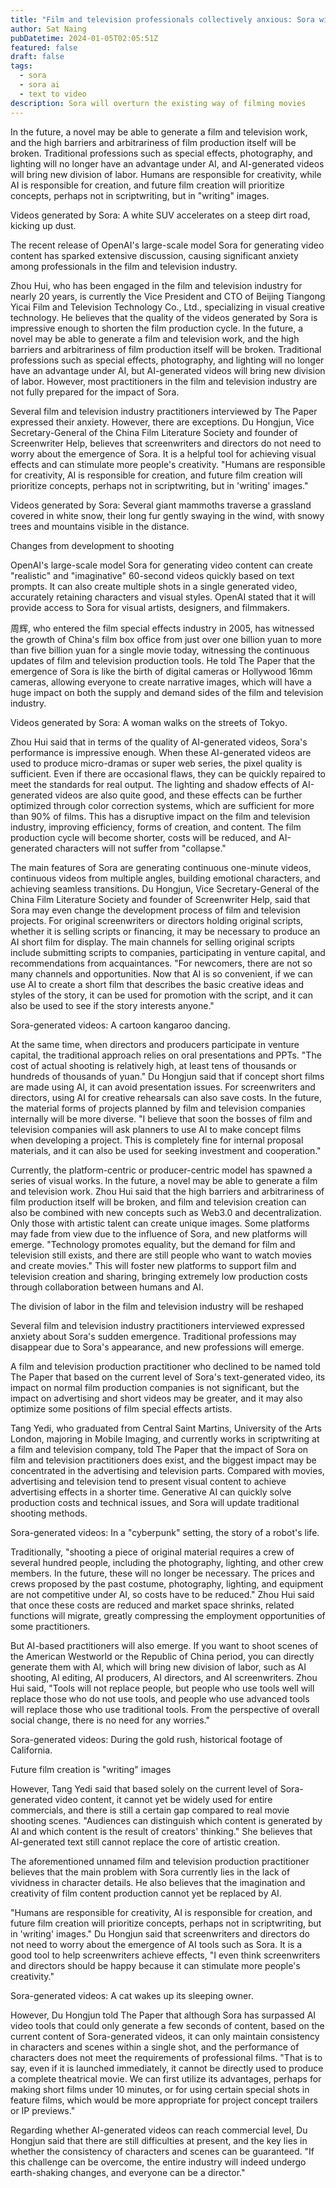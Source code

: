 ```yaml
---
title: "Film and television professionals collectively anxious: Sora will overturn the existing way of filming movies"
author: Sat Naing
pubDatetime: 2024-01-05T02:05:51Z
featured: false
draft: false
tags:
  - sora
  - sora ai
  - text to video
description: Sora will overturn the existing way of filming movies
---
```


In the future, a novel may be able to generate a film and television work, and the high barriers and arbitrariness of film production itself will be broken. Traditional professions such as special effects, photography, and lighting will no longer have an advantage under AI, and AI-generated videos will bring new division of labor. Humans are responsible for creativity, while AI is responsible for creation, and future film creation will prioritize concepts, perhaps not in scriptwriting, but in "writing" images.

Videos generated by Sora: A white SUV accelerates on a steep dirt road, kicking up dust.

The recent release of OpenAI's large-scale model Sora for generating video content has sparked extensive discussion, causing significant anxiety among professionals in the film and television industry.

Zhou Hui, who has been engaged in the film and television industry for nearly 20 years, is currently the Vice President and CTO of Beijing Tiangong Yicai Film and Television Technology Co., Ltd., specializing in visual creative technology. He believes that the quality of the videos generated by Sora is impressive enough to shorten the film production cycle. In the future, a novel may be able to generate a film and television work, and the high barriers and arbitrariness of film production itself will be broken. Traditional professions such as special effects, photography, and lighting will no longer have an advantage under AI, but AI-generated videos will bring new division of labor. However, most practitioners in the film and television industry are not fully prepared for the impact of Sora.

Several film and television industry practitioners interviewed by The Paper expressed their anxiety. However, there are exceptions. Du Hongjun, Vice Secretary-General of the China Film Literature Society and founder of Screenwriter Help, believes that screenwriters and directors do not need to worry about the emergence of Sora. It is a helpful tool for achieving visual effects and can stimulate more people's creativity. "Humans are responsible for creativity, AI is responsible for creation, and future film creation will prioritize concepts, perhaps not in scriptwriting, but in 'writing' images."

Videos generated by Sora: Several giant mammoths traverse a grassland covered in white snow, their long fur gently swaying in the wind, with snowy trees and mountains visible in the distance.

Changes from development to shooting

OpenAI's large-scale model Sora for generating video content can create "realistic" and "imaginative" 60-second videos quickly based on text prompts. It can also create multiple shots in a single generated video, accurately retaining characters and visual styles. OpenAI stated that it will provide access to Sora for visual artists, designers, and filmmakers.

周辉, who entered the film special effects industry in 2005, has witnessed the growth of China's film box office from just over one billion yuan to more than five billion yuan for a single movie today, witnessing the continuous updates of film and television production tools. He told The Paper that the emergence of Sora is like the birth of digital cameras or Hollywood 16mm cameras, allowing everyone to create narrative images, which will have a huge impact on both the supply and demand sides of the film and television industry.

Videos generated by Sora: A woman walks on the streets of Tokyo.

Zhou Hui said that in terms of the quality of AI-generated videos, Sora's performance is impressive enough. When these AI-generated videos are used to produce micro-dramas or super web series, the pixel quality is sufficient. Even if there are occasional flaws, they can be quickly repaired to meet the standards for real output. The lighting and shadow effects of AI-generated videos are also quite good, and these effects can be further optimized through color correction systems, which are sufficient for more than 90% of films. This has a disruptive impact on the film and television industry, improving efficiency, forms of creation, and content. The film production cycle will become shorter, costs will be reduced, and AI-generated characters will not suffer from "collapse."

The main features of Sora are generating continuous one-minute videos, continuous videos from multiple angles, building emotional characters, and achieving seamless transitions. Du Hongjun, Vice Secretary-General of the China Film Literature Society and founder of Screenwriter Help, said that Sora may even change the development process of film and television projects. For original screenwriters or directors holding original scripts, whether it is selling scripts or financing, it may be necessary to produce an AI short film for display. The main channels for selling original scripts include submitting scripts to companies, participating in venture capital, and recommendations from acquaintances. "For newcomers, there are not so many channels and opportunities. Now that AI is so convenient, if we can use AI to create a short film that describes the basic creative ideas and styles of the story, it can be used for promotion with the script, and it can also be used to see if the story interests anyone."

Sora-generated videos: A cartoon kangaroo dancing.

At the same time, when directors and producers participate in venture capital, the traditional approach relies on oral presentations and PPTs. "The cost of actual shooting is relatively high, at least tens of thousands or hundreds of thousands of yuan." Du Hongjun said that if concept short films are made using AI, it can avoid presentation issues. For screenwriters and directors, using AI for creative rehearsals can also save costs. In the future, the material forms of projects planned by film and television companies internally will be more diverse. "I believe that soon the bosses of film and television companies will ask planners to use AI to make concept films when developing a project. This is completely fine for internal proposal materials, and it can also be used for seeking investment and cooperation."

Currently, the platform-centric or producer-centric model has spawned a series of visual works. In the future, a novel may be able to generate a film and television work. Zhou Hui said that the high barriers and arbitrariness of film production itself will be broken, and film and television creation can also be combined with new concepts such as Web3.0 and decentralization. Only those with artistic talent can create unique images. Some platforms may fade from view due to the influence of Sora, and new platforms will emerge. "Technology promotes equality, but the demand for film and television still exists, and there are still people who want to watch movies and create movies." This will foster new platforms to support film and television creation and sharing, bringing extremely low production costs through collaboration between humans and AI.

The division of labor in the film and television industry will be reshaped

Several film and television industry practitioners interviewed expressed anxiety about Sora's sudden emergence. Traditional professions may disappear due to Sora's appearance, and new professions will emerge.

A film and television production practitioner who declined to be named told The Paper that based on the current level of Sora's text-generated video, its impact on normal film production companies is not significant, but the impact on advertising and short videos may be greater, and it may also optimize some positions of film special effects artists.

Tang Yedi, who graduated from Central Saint Martins, University of the Arts London, majoring in Mobile Imaging, and currently works in scriptwriting at a film and television company, told The Paper that the impact of Sora on film and television practitioners does exist, and the biggest impact may be concentrated in the advertising and television parts. Compared with movies, advertising and television tend to present visual content to achieve advertising effects in a shorter time. Generative AI can quickly solve production costs and technical issues, and Sora will update traditional shooting methods.

Sora-generated videos: In a "cyberpunk" setting, the story of a robot's life.

Traditionally, "shooting a piece of original material requires a crew of several hundred people, including the photography, lighting, and other crew members. In the future, these will no longer be necessary. The prices and crews proposed by the past costume, photography, lighting, and equipment are not competitive under AI, so costs have to be reduced." Zhou Hui said that once these costs are reduced and market space shrinks, related functions will migrate, greatly compressing the employment opportunities of some practitioners.

But AI-based practitioners will also emerge. If you want to shoot scenes of the American Westworld or the Republic of China period, you can directly generate them with AI, which will bring new division of labor, such as AI shooting, AI editing, AI producers, AI directors, and AI screenwriters. Zhou Hui said, "Tools will not replace people, but people who use tools well will replace those who do not use tools, and people who use advanced tools will replace those who use traditional tools. From the perspective of overall social change, there is no need for any worries."

Sora-generated videos: During the gold rush, historical footage of California.

Future film creation is "writing" images

However, Tang Yedi said that based solely on the current level of Sora-generated video content, it cannot yet be widely used for entire commercials, and there is still a certain gap compared to real movie shooting scenes. "Audiences can distinguish which content is generated by AI and which content is the result of creators' thinking." She believes that AI-generated text still cannot replace the core of artistic creation.

The aforementioned unnamed film and television production practitioner believes that the main problem with Sora currently lies in the lack of vividness in character details. He also believes that the imagination and creativity of film content production cannot yet be replaced by AI.

"Humans are responsible for creativity, AI is responsible for creation, and future film creation will prioritize concepts, perhaps not in scriptwriting, but in 'writing' images." Du Hongjun said that screenwriters and directors do not need to worry about the emergence of AI tools such as Sora. It is a good tool to help screenwriters achieve effects, "I even think screenwriters and directors should be happy because it can stimulate more people's creativity."

Sora-generated videos: A cat wakes up its sleeping owner.

However, Du Hongjun told The Paper that although Sora has surpassed AI video tools that could only generate a few seconds of content, based on the current content of Sora-generated videos, it can only maintain consistency in characters and scenes within a single shot, and the performance of characters does not meet the requirements of professional films. "That is to say, even if it is launched immediately, it cannot be directly used to produce a complete theatrical movie. We can first utilize its advantages, perhaps for making short films under 10 minutes, or for using certain special shots in feature films, which would be more appropriate for project concept trailers or IP previews."

Regarding whether AI-generated videos can reach commercial level, Du Hongjun said that there are still difficulties at present, and the key lies in whether the consistency of characters and scenes can be guaranteed. "If this challenge can be overcome, the entire industry will indeed undergo earth-shaking changes, and everyone can be a director."

